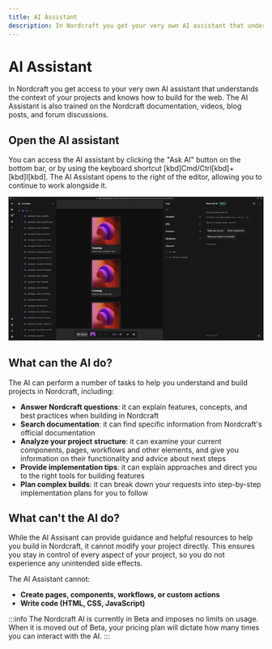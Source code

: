 ```yaml
---
title: AI Assistant
description: In Nordcraft you get your very own AI assistant that understands the context of your projects. Get help from the AI assistant right from the editor.
---
```


# AI Assistant

In Nordcraft you get access to your very own AI assistant that understands the context of your projects and knows how to build for the web. The AI Assistant is also trained on the Nordcraft documentation, videos, blog posts, and forum discussions.

## Open the AI assistant

You can access the AI assistant by clicking the "Ask AI" button on the bottom bar, or by using the keyboard shortcut [kbd]Cmd/Ctrl[kbd]+[kbd]I[kbd]. The AI Assistant opens to the right of the editor, allowing you to continue to work alongside it.

![The Nordcraft editor, showing the AI Assistant window open on the right, with an input field at the bottom of it that says start typing. The Ask AI button on the bottom bar is hovered over, which shows it having a lighter grey background than the gray background of the bottom bar.|16/9](ai-assistant.webp 'AI Assistant')

## What can the AI do?

The AI can perform a number of tasks to help you understand and build projects in Nordcraft, including:

- **Answer Nordcraft questions**: it can explain features, concepts, and best practices when building in Nordcraft
- **Search documentation**: it can find specific information from Nordcraft's official documentation
- **Analyze your project structure**: it can examine your current components, pages, workflows and other elements, and give you information on their functionality and advice about next steps
- **Provide implementation tips**: it can explain approaches and direct you to the right tools for building features
- **Plan complex builds**: it can break down your requests into step-by-step implementation plans for you to follow

## What can't the AI do?

While the AI Assisant can provide guidance and helpful resources to help you build in Nordcraft, it cannot modify your project directly. This ensures you stay in control of every aspect of your project, so you do not experience any unintended side effects.

The AI Assistant cannot:

- **Create pages, components, workflows, or custom actions**
- **Write code (HTML, CSS, JavaScript)**

:::info
The Nordcraft AI is currently in Beta and imposes no limits on usage. When it is moved out of Beta, your pricing plan will dictate how many times you can interact with the AI.
:::
